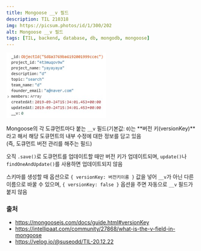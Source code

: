 ```yaml
---
title: Mongoose __v 필드
description: TIL 210318
img: https://picsum.photos/id/1/300/202
alt: Mongoose __v 필드
tags: [TIL, backend, database, db, mongodb, mongoose]
---
```


![mongoose-v-field](/images/210415-mongoose-v-field.jpg)

Mongoose의 각 도큐먼트마다 붙는 `__v` 필드(기본값: `0`)는 **버전 키(versionKey)**라고 해서 해당 도큐먼트의 내부 수정에 대한 정보를 담고 있음  
(즉, 도큐먼트 버전 관리를 해주는 필드)

오직 `.save()`로 도큐먼트를 업데이트할 때만 버전 키가 업데이트되며, `update()`나 `findOneAndUpdate()`를 사용하면 업데이트되지 않음

스키마를 생성할 때 옵션으로 `{ versionKey: 버전키이름 }` 값을 넣어 `__v`가 아닌 다른 이름으로 바꿀 수 있으며, `{ versionKey: false }` 옵션을 주면 자동으로 `__v` 필드가 붙지 않음

### 출처

- https://mongoosejs.com/docs/guide.html#versionKey
- https://intellipaat.com/community/27868/what-is-the-v-field-in-mongoose
- https://velog.io/@suseodd/TIL-20.12.22

